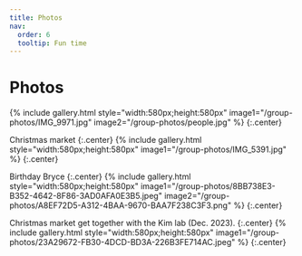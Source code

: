 ```yaml
---
title: Photos
nav:
  order: 6
  tooltip: Fun time 
---
```


# <i class="fas fa-users"></i>Photos


{% include gallery.html style="width:580px;height:580px" image1="/group-photos/IMG_9971.jpg" image2="/group-photos/people.jpg" %} {:.center}

Christmas market {:.center}
{% include gallery.html style="width:580px;height:580px" image1="/group-photos/IMG_5391.jpg" %} {:.center}



Birthday Bryce  {:.center}
{% include gallery.html style="width:580px;height:580px" image1="/group-photos/8BB738E3-B352-4642-8F86-3AD0AFA0E3B5.jpeg" image2="/group-photos/A8EF72D5-A312-4BAA-9670-BAA7F238C3F3.png" %} {:.center}

Christmas market get together with the Kim lab (Dec. 2023). {:.center}
{% include gallery.html style="width:580px;height:580px" image1="/group-photos/23A29672-FB30-4DCD-BD3A-226B3FE714AC.jpeg" %} {:.center}
